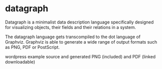 datagraph
=========

Datagraph is a minimalist data description language specifically designed for visualizing objects, their fields and their relations in a system.

The datagraph language gets transcompiled to the dot language of Graphviz.  Graphviz is able to generate a wide range of output formats such as PNG, PDF or PostScript.

wordpress example source and generated PNG (included) and PDF (linked downloadable)
